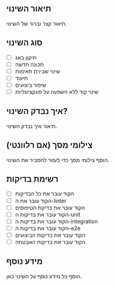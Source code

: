 ## תיאור השינוי
תיאור קצר וברור של השינוי.

## סוג השינוי
- [ ] תיקון באג
- [ ] תכונה חדשה
- [ ] שינוי שבירת תאימות
- [ ] תיעוד
- [ ] שיפור ביצועים
- [ ] שינוי קוד ללא השפעה על פונקציונליות

## איך נבדק השינוי?
תיאור איך נבדק השינוי.

## צילומי מסך (אם רלוונטי)
הוסף צילומי מסך כדי לעזור להסביר את השינוי.

## רשימת בדיקות
- [ ] הקוד עובר את כל הבדיקות
- [ ] הקוד עובר את ה-linter
- [ ] הקוד עובר את בדיקת הטיפוסים
- [ ] הקוד עובר את בדיקות ה-unit
- [ ] הקוד עובר את בדיקות ה-integration
- [ ] הקוד עובר את בדיקות ה-e2e
- [ ] הקוד עובר את בדיקות הביצועים
- [ ] הקוד עובר את בדיקות האבטחה

## מידע נוסף
הוסף כל מידע נוסף על השינוי כאן.
